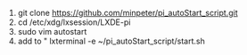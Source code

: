 1. git clone https://github.com/minpeter/pi_autoStart_script.git
2. cd /etc/xdg/lxsession/LXDE-pi
3. sudo vim autostart
4. add to " lxterminal -e ~/pi_autoStart_script/start.sh


